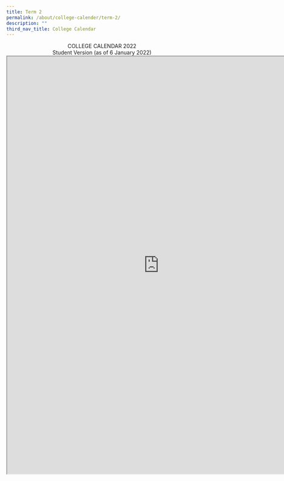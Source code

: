 ```yaml
---
title: Term 2
permalink: /about/college-calender/term-2/
description: ""
third_nav_title: College Calendar
---
```


<center>COLLEGE CALENDAR 2022 <br>
Student Version (as of 6 January 2022)
<center>	
<iframe src="https://docs.google.com/document/d/e/2PACX-1vR9AZo0aykh6E5-_fHPhLxL_C5cKH7PPeRAaf-UTQEKSMnxatxjowK-Lm2683uGgkzoJ3DJhusJ-PPf/pub?embedded=true" width=800px height=1100px scrolling="no"></iframe>
</center>